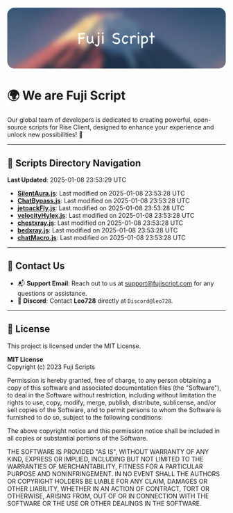 ![Banner](.github/b.webp)

# 🌍 **We are Fuji Script**

Our global team of developers is dedicated to creating powerful, open-source scripts for Rise Client, designed to enhance your experience and unlock new possibilities! 🌟

---
<!-- SCRIPTS_NAVIGATION_START -->
## 📂 **Scripts Directory Navigation**

**Last Updated**: 2025-01-08 23:53:29 UTC

- **[SilentAura.js](scripts/SilentAura.js)**: Last modified on 2025-01-08 23:53:28 UTC
- **[ChatBypass.js](scripts/ChatBypass.js)**: Last modified on 2025-01-08 23:53:28 UTC
- **[jetpackFly.js](scripts/jetpackFly.js)**: Last modified on 2025-01-08 23:53:28 UTC
- **[velocityHylex.js](scripts/velocityHylex.js)**: Last modified on 2025-01-08 23:53:28 UTC
- **[chestxray.js](scripts/chestxray.js)**: Last modified on 2025-01-08 23:53:28 UTC
- **[bedxray.js](scripts/bedxray.js)**: Last modified on 2025-01-08 23:53:28 UTC
- **[chatMacro.js](scripts/chatMacro.js)**: Last modified on 2025-01-08 23:53:28 UTC

<!-- SCRIPTS_NAVIGATION_END -->

---

## 💬 **Contact Us**  
- 📬 **Support Email**: Reach out to us at [support@fujiscript.com](mailto:support@fujiscript.com) for any questions or assistance.  
- 💬 **Discord**: Contact **Leo728** directly at `Discord@leo728`.

---

## 📜 **License**

This project is licensed under the MIT License.  

**MIT License**  
Copyright (c) 2023 Fuji Scripts  

Permission is hereby granted, free of charge, to any person obtaining a copy of this software and associated documentation files (the "Software"), to deal in the Software without restriction, including without limitation the rights to use, copy, modify, merge, publish, distribute, sublicense, and/or sell copies of the Software, and to permit persons to whom the Software is furnished to do so, subject to the following conditions:  

The above copyright notice and this permission notice shall be included in all copies or substantial portions of the Software.  

THE SOFTWARE IS PROVIDED "AS IS", WITHOUT WARRANTY OF ANY KIND, EXPRESS OR IMPLIED, INCLUDING BUT NOT LIMITED TO THE WARRANTIES OF MERCHANTABILITY, FITNESS FOR A PARTICULAR PURPOSE AND NONINFRINGEMENT. IN NO EVENT SHALL THE AUTHORS OR COPYRIGHT HOLDERS BE LIABLE FOR ANY CLAIM, DAMAGES OR OTHER LIABILITY, WHETHER IN AN ACTION OF CONTRACT, TORT OR OTHERWISE, ARISING FROM, OUT OF OR IN CONNECTION WITH THE SOFTWARE OR THE USE OR OTHER DEALINGS IN THE SOFTWARE.  
